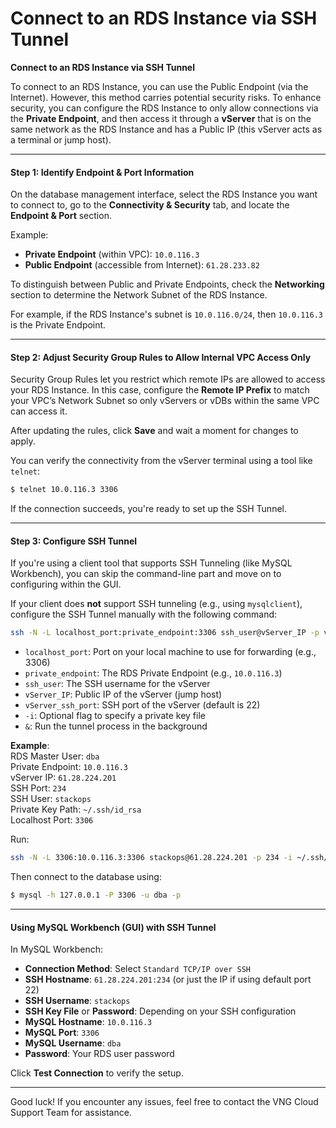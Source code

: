 # Connect to an RDS Instance via SSH Tunnel

**Connect to an RDS Instance via SSH Tunnel**

To connect to an RDS Instance, you can use the Public Endpoint (via the Internet). However, this method carries potential security risks. To enhance security, you can configure the RDS Instance to only allow connections via the **Private Endpoint**, and then access it through a **vServer** that is on the same network as the RDS Instance and has a Public IP (this vServer acts as a terminal or jump host).

***

#### Step 1: Identify Endpoint & Port Information

On the database management interface, select the RDS Instance you want to connect to, go to the **Connectivity & Security** tab, and locate the **Endpoint & Port** section.

Example:

* **Private Endpoint** (within VPC): `10.0.116.3`
* **Public Endpoint** (accessible from Internet): `61.28.233.82`

To distinguish between Public and Private Endpoints, check the **Networking** section to determine the Network Subnet of the RDS Instance.

For example, if the RDS Instance's subnet is `10.0.116.0/24`, then `10.0.116.3` is the Private Endpoint.

***

#### Step 2: Adjust Security Group Rules to Allow Internal VPC Access Only

Security Group Rules let you restrict which remote IPs are allowed to access your RDS Instance. In this case, configure the **Remote IP Prefix** to match your VPC’s Network Subnet so only vServers or vDBs within the same VPC can access it.

After updating the rules, click **Save** and wait a moment for changes to apply.

You can verify the connectivity from the vServer terminal using a tool like `telnet`:

```bash
$ telnet 10.0.116.3 3306
```

If the connection succeeds, you're ready to set up the SSH Tunnel.

***

#### Step 3: Configure SSH Tunnel

If you're using a client tool that supports SSH Tunneling (like MySQL Workbench), you can skip the command-line part and move on to configuring within the GUI.

If your client does **not** support SSH tunneling (e.g., using `mysqlclient`), configure the SSH Tunnel manually with the following command:

```bash
ssh -N -L localhost_port:private_endpoint:3306 ssh_user@vServer_IP -p vServer_ssh_port &
```

* `localhost_port`: Port on your local machine to use for forwarding (e.g., 3306)
* `private_endpoint`: The RDS Private Endpoint (e.g., `10.0.116.3`)
* `ssh_user`: The SSH username for the vServer
* `vServer_IP`: Public IP of the vServer (jump host)
* `vServer_ssh_port`: SSH port of the vServer (default is 22)
* `-i`: Optional flag to specify a private key file
* `&`: Run the tunnel process in the background

**Example**:\
RDS Master User: `dba`\
Private Endpoint: `10.0.116.3`\
vServer IP: `61.28.224.201`\
SSH Port: `234`\
SSH User: `stackops`\
Private Key Path: `~/.ssh/id_rsa`\
Localhost Port: `3306`

Run:

```bash
ssh -N -L 3306:10.0.116.3:3306 stackops@61.28.224.201 -p 234 -i ~/.ssh/id_rsa &
```

Then connect to the database using:

```bash
$ mysql -h 127.0.0.1 -P 3306 -u dba -p
```

***

#### Using MySQL Workbench (GUI) with SSH Tunnel

In MySQL Workbench:

* **Connection Method**: Select `Standard TCP/IP over SSH`
* **SSH Hostname**: `61.28.224.201:234` (or just the IP if using default port 22)
* **SSH Username**: `stackops`
* **SSH Key File** or **Password**: Depending on your SSH configuration
* **MySQL Hostname**: `10.0.116.3`
* **MySQL Port**: `3306`
* **MySQL Username**: `dba`
* **Password**: Your RDS user password

Click **Test Connection** to verify the setup.

***

Good luck! If you encounter any issues, feel free to contact the VNG Cloud Support Team for assistance.

